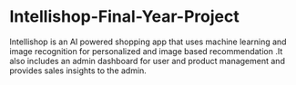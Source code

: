 # Intellishop-Final-Year-Project
Intellishop is an AI powered shopping app that uses machine learning and image recognition for personalized and image based recommendation .It also includes an admin dashboard for user and product management and provides sales insights to the admin.
